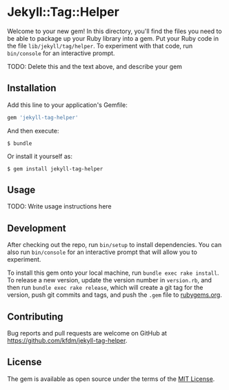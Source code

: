 # Jekyll::Tag::Helper

Welcome to your new gem! In this directory, you'll find the files you need to be able to package up your Ruby library into a gem. Put your Ruby code in the file `lib/jekyll/tag/helper`. To experiment with that code, run `bin/console` for an interactive prompt.

TODO: Delete this and the text above, and describe your gem

## Installation

Add this line to your application's Gemfile:

```ruby
gem 'jekyll-tag-helper'
```

And then execute:

    $ bundle

Or install it yourself as:

    $ gem install jekyll-tag-helper

## Usage

TODO: Write usage instructions here

## Development

After checking out the repo, run `bin/setup` to install dependencies. You can also run `bin/console` for an interactive prompt that will allow you to experiment.

To install this gem onto your local machine, run `bundle exec rake install`. To release a new version, update the version number in `version.rb`, and then run `bundle exec rake release`, which will create a git tag for the version, push git commits and tags, and push the `.gem` file to [rubygems.org](https://rubygems.org).

## Contributing

Bug reports and pull requests are welcome on GitHub at https://github.com/kfdm/jekyll-tag-helper.

## License

The gem is available as open source under the terms of the [MIT License](https://opensource.org/licenses/MIT).
